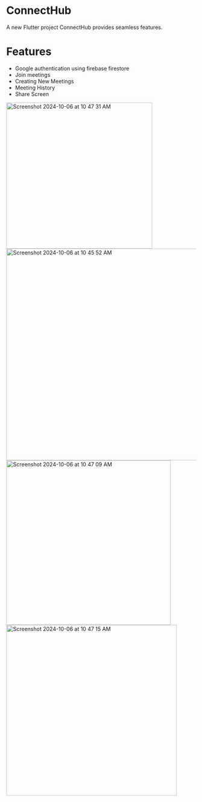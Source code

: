 # ConnectHub

A new Flutter project ConnectHub provides seamless features.

# Features 

- Google authentication using firebase firestore
- Join meetings
- Creating New Meetings
- Meeting History
- Share Screen 


<img width="387" alt="Screenshot 2024-10-06 at 10 47 31 AM" src="https://github.com/user-attachments/assets/2501c057-166a-4a75-90ea-a6d45fd667a6">

<img width="561" alt="Screenshot 2024-10-06 at 10 45 52 AM" src="https://github.com/user-attachments/assets/800b9aec-ae1b-40a7-bb2e-b9cc71688c07">

<img width="436" alt="Screenshot 2024-10-06 at 10 47 09 AM" src="https://github.com/user-attachments/assets/e8e69b11-ff5b-4cde-b54f-b881dbfee9c4">

<img width="452" alt="Screenshot 2024-10-06 at 10 47 15 AM" src="https://github.com/user-attachments/assets/4def4018-9c89-4778-804e-acfbc2a9e53b">
